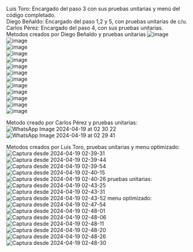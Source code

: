 Luis Toro: Encargado del paso 3 con sus pruebas unitarias y menú del código completado.  
Diego Beñaldo: Encargado del paso 1,2 y 5, con pruebas unitarias de c/u.  
Carlos Pérez: Encargado del paso 4, con sus pruebas unitarias.  
Metodos creados por Diego Beñaldo y pruebas unitarias 
![image](https://github.com/GatoMiau03/calculadora_Cientifica/assets/142507343/44370313-b54e-4883-bdc1-79a749ce0c40)  
![image](https://github.com/GatoMiau03/calculadora_Cientifica/assets/142507343/f58613c7-2e01-4afd-9bfb-ab8056418c67)  
![image](https://github.com/GatoMiau03/calculadora_Cientifica/assets/142507343/ce01bf1f-3bfd-4de9-9f19-f5865c5fa3be)  
![image](https://github.com/GatoMiau03/calculadora_Cientifica/assets/142507343/0edf9bfe-9609-4ff1-bcb0-e9e24213d329)  
![image](https://github.com/GatoMiau03/calculadora_Cientifica/assets/142507343/7c4d9ed6-bd78-4363-9660-d65a91e8962b)  
![image](https://github.com/GatoMiau03/calculadora_Cientifica/assets/142507343/7178c10a-9bcb-48e7-9e92-3329d0b23f2f)  
![image](https://github.com/GatoMiau03/calculadora_Cientifica/assets/142507343/8b69ff4d-8787-424b-8a25-db63907f994e)  
![image](https://github.com/GatoMiau03/calculadora_Cientifica/assets/142507343/0fec25df-87ad-4840-9059-da78cbd21b38)  
![image](https://github.com/GatoMiau03/calculadora_Cientifica/assets/142507343/c895803a-8c03-4168-9725-0de0334a8ca3)  
![image](https://github.com/GatoMiau03/calculadora_Cientifica/assets/142507343/802f3d3c-b600-492f-a7bb-416b01e0f653)  
![image](https://github.com/GatoMiau03/calculadora_Cientifica/assets/142507343/b7e41aed-ab35-462d-ba46-95f2419f3fab)  
![image](https://github.com/GatoMiau03/calculadora_Cientifica/assets/142507343/d4120357-7da0-49f3-8aa1-33a966797cba)  
![image](https://github.com/GatoMiau03/calculadora_Cientifica/assets/142507343/028545bc-076d-4cc8-936c-7c88a474d9e7)




Metodo creado por Carlos Pérez y pruebas unitarias:  
![WhatsApp Image 2024-04-19 at 02 30 22](https://github.com/GatoMiau03/calculadora_Cientifica/assets/163133151/3046638c-5973-4460-b8c6-42e3172d1df0)
![WhatsApp Image 2024-04-19 at 02 29 41](https://github.com/GatoMiau03/calculadora_Cientifica/assets/163133151/2746b336-dfea-4b53-99c2-b85471bc551f)



Metodos creados por Luis Toro, pruebas unitarias y menu optimizado:
![Captura desde 2024-04-19 02-39-31](https://github.com/GatoMiau03/calculadora_Cientifica/assets/163322706/3781c2cc-6669-466b-90cd-2a0024f7dd11)
![Captura desde 2024-04-19 02-39-44](https://github.com/GatoMiau03/calculadora_Cientifica/assets/163322706/ea088c46-7ec3-4670-bfee-3de3d5ab81dd)
![Captura desde 2024-04-19 02-39-54](https://github.com/GatoMiau03/calculadora_Cientifica/assets/163322706/ed48af10-f2cc-482e-891a-42bc06415c55)
![Captura desde 2024-04-19 02-40-15](https://github.com/GatoMiau03/calculadora_Cientifica/assets/163322706/d771d19d-9507-4f01-964e-03f4c29631d3)
![Captura desde 2024-04-19 02-40-26](https://github.com/GatoMiau03/calculadora_Cientifica/assets/163322706/9b17c894-4756-45cb-95a8-7e123c69ae84)
pruebas unitarias:
![Captura desde 2024-04-19 02-43-25](https://github.com/GatoMiau03/calculadora_Cientifica/assets/163322706/2486ba78-f21f-48f7-8385-b5b26f5138a1)
![Captura desde 2024-04-19 02-43-31](https://github.com/GatoMiau03/calculadora_Cientifica/assets/163322706/d090360e-229f-49b0-b494-7067ea942c5c)
![Captura desde 2024-04-19 02-43-52](https://github.com/GatoMiau03/calculadora_Cientifica/assets/163322706/2ff97794-1cf1-491a-b4d5-278d7fad556c)
menu optimizado:
![Captura desde 2024-04-19 02-47-54](https://github.com/GatoMiau03/calculadora_Cientifica/assets/163322706/ad5f36f0-55bc-4732-9719-dda312a10e4c)
![Captura desde 2024-04-19 02-48-01](https://github.com/GatoMiau03/calculadora_Cientifica/assets/163322706/b473077a-908f-48d9-81f8-7d9927ef4ab6)
![Captura desde 2024-04-19 02-48-06](https://github.com/GatoMiau03/calculadora_Cientifica/assets/163322706/9645b269-825f-4868-bded-75cf87730b88)
![Captura desde 2024-04-19 02-48-11](https://github.com/GatoMiau03/calculadora_Cientifica/assets/163322706/e99e3991-8031-4778-9218-23b4b1dc68a3)
![Captura desde 2024-04-19 02-48-20](https://github.com/GatoMiau03/calculadora_Cientifica/assets/163322706/c079ebd7-5ea1-450d-a096-297fe27bd8f8)
![Captura desde 2024-04-19 02-48-26](https://github.com/GatoMiau03/calculadora_Cientifica/assets/163322706/d5df5adb-e752-46a4-b788-7eb243315366)
![Captura desde 2024-04-19 02-48-30](https://github.com/GatoMiau03/calculadora_Cientifica/assets/163322706/9077c1cb-9275-4434-a1b9-008125bec322)



